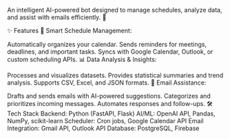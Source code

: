 
An intelligent AI-powered bot designed to manage schedules, analyze data, and assist with emails efficiently. 🚀

✨ Features
📆 Smart Schedule Management:

Automatically organizes your calendar.
Sends reminders for meetings, deadlines, and important tasks.
Syncs with Google Calendar, Outlook, or custom scheduling APIs.
📊 Data Analysis & Insights:

Processes and visualizes datasets.
Provides statistical summaries and trend analysis.
Supports CSV, Excel, and JSON formats.
📧 Email Assistance:

Drafts and sends emails with AI-powered suggestions.
Categorizes and prioritizes incoming messages.
Automates responses and follow-ups.
🛠️ Tech Stack
Backend: Python (FastAPI, Flask)
AI/ML: OpenAI API, Pandas, NumPy, scikit-learn
Scheduler: Cron jobs, Google Calendar API
Email Integration: Gmail API, Outlook API
Database: PostgreSQL, Firebase
